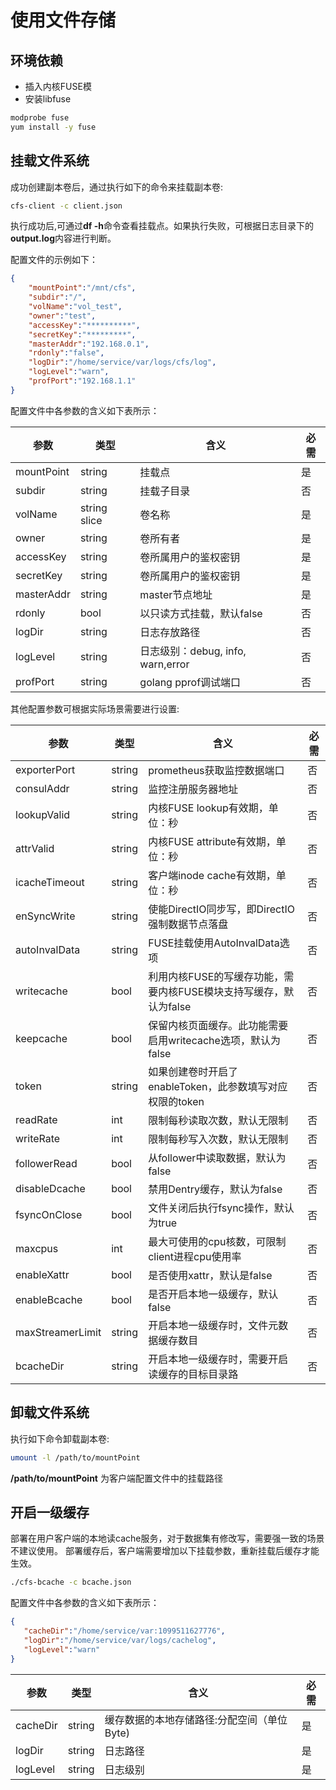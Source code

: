 # 使用文件存储

## 环境依赖
- 插入内核FUSE模
- 安装libfuse

```bash
modprobe fuse
yum install -y fuse
```

## 挂载文件系统
成功创建副本卷后，通过执行如下的命令来挂载副本卷:

```bash
cfs-client -c client.json
```

执行成功后,可通过**df -h**命令查看挂载点。如果执行失败，可根据日志目录下的**output.log**内容进行判断。

配置文件的示例如下：

```json
{
    "mountPoint":"/mnt/cfs",
    "subdir":"/",
    "volName":"vol_test",
    "owner":"test",
    "accessKey":"**********",
    "secretKey":"*********",
    "masterAddr":"192.168.0.1",
    "rdonly":"false",
    "logDir":"/home/service/var/logs/cfs/log",
    "logLevel":"warn",
    "profPort":"192.168.1.1"
}
```

配置文件中各参数的含义如下表所示：

| 参数          | 类型               | 含义                                                     |必需 |
|--------------|--------------------|---------------------------------------------------------|-----|
| mountPoint   | string             | 挂载点                          |是   |
| subdir       | string             | 挂载子目录     |否  |
| volName      | string slice       | 卷名称                  |是   |
| owner       | string             | 卷所有者                                             |是   |
| accessKey     | string             | 卷所属用户的鉴权密钥                                  |是   |
| secretKey | string             | 卷所属用户的鉴权密钥                               |是   |
| masterAddr         | string             | master节点地址                                      |是
| rdonly         | bool             | 以只读方式挂载，默认false                      |否
| logDir         | string             | 日志存放路径                                      |否
| logLevel         | string        | 日志级别：debug, info, warn,error                |否
| profPort         | string             | golang pprof调试端口                               |否

其他配置参数可根据实际场景需要进行设置:

| 参数          | 类型               | 含义                                                     |必需 |
|--------------|--------------------|---------------------------------------------------------|-----|
| exporterPort         | string             | prometheus获取监控数据端口                              |否
| consulAddr         | string             | 监控注册服务器地址                              |否
| lookupValid         | string             | 内核FUSE lookup有效期，单位：秒                               |否
| attrValid         | string             | 内核FUSE attribute有效期，单位：秒                               |否
| icacheTimeout         | string             | 客户端inode cache有效期，单位：秒                             |否
| enSyncWrite         | string             | 使能DirectIO同步写，即DirectIO强制数据节点落盘                               |否
| autoInvalData         | string             | FUSE挂载使用AutoInvalData选项                               |否
| writecache         | bool             | 利用内核FUSE的写缓存功能，需要内核FUSE模块支持写缓存，默认为false                               |否
| keepcache         | bool             | 保留内核页面缓存。此功能需要启用writecache选项，默认为false                               |否
| token         | string             | 如果创建卷时开启了enableToken，此参数填写对应权限的token                              |否
| readRate         | int             | 限制每秒读取次数，默认无限制                               |否
| writeRate         | int             | 限制每秒写入次数，默认无限制                               |否
| followerRead         | bool             | 从follower中读取数据，默认为false                               |否
| disableDcache         | bool             | 禁用Dentry缓存，默认为false                              |否
| fsyncOnClose         | bool             | 文件关闭后执行fsync操作，默认为true                               |否
| maxcpus         | int             | 最大可使用的cpu核数，可限制client进程cpu使用率                               |否
| enableXattr         | bool             | 是否使用xattr，默认是false                               |否
| enableBcache         | bool             | 是否开启本地一级缓存，默认false                               |否
| maxStreamerLimit         | string             | 开启本地一级缓存时，文件元数据缓存数目 |否
| bcacheDir         | string             | 开启本地一级缓存时，需要开启读缓存的目标目录路                 |否


## 卸载文件系统
执行如下命令卸载副本卷:

```bash
umount -l /path/to/mountPoint
```

**/path/to/mountPoint** 为客户端配置文件中的挂载路径

## 开启一级缓存

部署在用户客户端的本地读cache服务，对于数据集有修改写，需要强一致的场景不建议使用。 部署缓存后，客户端需要增加以下挂载参数，重新挂载后缓存才能生效。

```bash
./cfs-bcache -c bcache.json
```

配置文件中各参数的含义如下表所示：

```json
{
   "cacheDir":"/home/service/var:1099511627776",
   "logDir":"/home/service/var/logs/cachelog",
   "logLevel":"warn"
}
```

| 参数          | 类型               | 含义                                                     |必需 |
|--------------|--------------------|---------------------------------------------------------|-----|
| cacheDir         | string             | 缓存数据的本地存储路径:分配空间（单位Byte)            |是
| logDir         | string             | 日志路径   |是
| logLevel         | string             | 日志级别   |是
